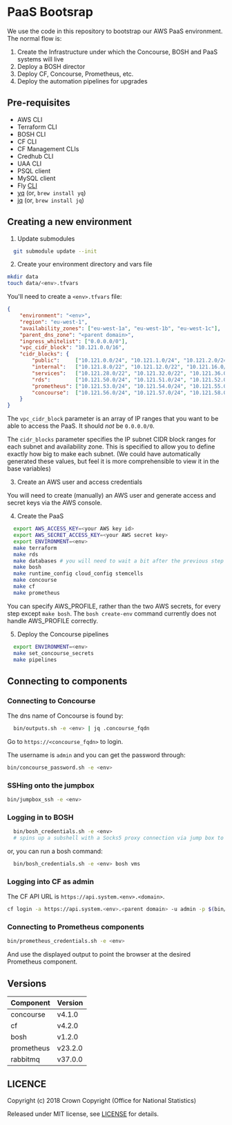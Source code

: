 # PaaS Bootsrap

We use the code in this repository to bootstrap our AWS PaaS environment. The normal flow is:

1. Create the Infrastructure under which the Concourse, BOSH and PaaS systems will live
2. Deploy a BOSH director
3. Deploy CF, Concourse, Prometheus, etc.
4. Deploy the automation pipelines for upgrades

## Pre-requisites

- AWS CLI
- Terraform CLI
- BOSH CLI
- CF CLI
- CF Management CLIs
- Credhub CLI
- UAA CLI
- PSQL client
- MySQL client
- Fly [CLI](https://concourse-ci.org/download.html)
- [yq](https://github.com/mikefarah/yq) (or, `brew install yq`)
- [jq](https://stedolan.github.io/jq/) (or, `brew install jq`)

## Creating a new environment

1. Update submodules

```sh
  git submodule update --init
```

2. Create your environment directory and vars file

```sh
mkdir data
touch data/<env>.tfvars
```

You'll need to create a `<env>.tfvars` file:

```json
{
    "environment": "<env>",
    "region": "eu-west-1",
    "availability_zones": ["eu-west-1a", "eu-west-1b", "eu-west-1c"],
    "parent_dns_zone": "<parent domain>",
    "ingress_whitelist": ["0.0.0.0/0"],
    "vpc_cidr_block": "10.121.0.0/16",
    "cidr_blocks": {
        "public":     ["10.121.0.0/24", "10.121.1.0/24", "10.121.2.0/24"],
        "internal":   ["10.121.8.0/22", "10.121.12.0/22", "10.121.16.0/22"],
        "services":   ["10.121.28.0/22", "10.121.32.0/22", "10.121.36.0/22"],
        "rds":        ["10.121.50.0/24", "10.121.51.0/24", "10.121.52.0/24"],
        "prometheus": ["10.121.53.0/24", "10.121.54.0/24", "10.121.55.0/24"],
        "concourse":  ["10.121.56.0/24", "10.121.57.0/24", "10.121.58.0/24"]
    }
}
```

The `vpc_cidr_block` parameter is an array of IP ranges that you want to be able to access
the PaaS. It should *not* be `0.0.0.0/0`.

The `cidr_blocks` parameter specifies the IP subnet CIDR block ranges for each subnet and availability zone.
This is specified to allow you to define exactly how big to make each subnet. (We could have automatically
generated these values, but feel it is more comprehensible to view it in the base variables)

3. Create an AWS user and access credentials

You will need to create (manually) an AWS user and generate access and secret keys via the AWS console.

4. Create the PaaS

```sh
  export AWS_ACCESS_KEY=<your AWS key id>
  export AWS_SECRET_ACCESS_KEY=<your AWS secret key>
  export ENVIRONMENT=<env>
  make terraform
  make rds
  make databases # you will need to wait a bit after the previous step to give RDS time to initialise
  make bosh
  make runtime_config cloud_config stemcells
  make concourse
  make cf
  make prometheus
```

You can specify AWS_PROFILE, rather than the two AWS secrets, for every step except `make bosh`.
The `bosh create-env` command currently does not handle AWS_PROFILE correctly.

5. Deploy the Concourse pipelines

```sh
  export ENVIRONMENT=<env>
  make set_concourse_secrets
  make pipelines
```

## Connecting to components

### Connecting to Concourse

The dns name of Concourse is found by:

```sh
  bin/outputs.sh -e <env> | jq .concourse_fqdn
```

Go to `https://<concourse_fqdn>` to login.

The username is `admin` and you can get the password through:

```sh
bin/concourse_password.sh -e <env>
```


### SSHing onto the jumpbox

```sh
bin/jumpbox_ssh -e <env>
```

### Logging in to BOSH

```sh
  bin/bosh_credentials.sh -e <env>
  # spins up a subshell with a Socks5 proxy connection via jump box to BOSH
```

or, you can run a bosh command:

```sh
  bin/bosh_credentials.sh -e <env> bosh vms
```

### Logging into CF as admin

The CF API URL is `https://api.system.<env>.<domain>`.

```sh
cf login -a https://api.system.<env>.<parent domain> -u admin -p $(bin/cf_password.sh -e <env>)
```

### Connecting to Prometheus components

```sh
bin/prometheus_credentials.sh -e <env>
```

And use the displayed output to point the browser at the desired Prometheus component.

## Versions

| Component   | Version |
| ----------- | ------- |
| concourse   | v4.1.0  |
| cf          | v4.2.0  |
| bosh        | v1.2.0  |
| prometheus  | v23.2.0 |
| rabbitmq    | v37.0.0 |

## LICENCE

Copyright (c) 2018 Crown Copyright (Office for National Statistics)

Released under MIT license, see [LICENSE](LICENSE) for details.
